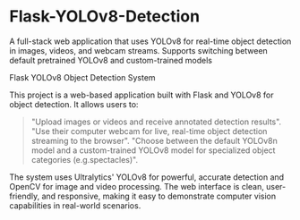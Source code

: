 # Flask-YOLOv8-Detection
A full-stack web application that uses YOLOv8 for real-time object detection in images, videos, and webcam streams. Supports switching between default pretrained YOLOv8 and custom-trained models

Flask YOLOv8 Object Detection System

This project is a web-based application built with Flask and YOLOv8 for object detection. It allows users to:

  >"Upload images or videos and receive annotated detection results".
  >"Use their computer webcam for live, real-time object detection streaming to the browser".
  >"Choose between the default YOLOv8n model and a custom-trained YOLOv8 model for specialized object categories (e.g.spectacles)".

The system uses Ultralytics' YOLOv8 for powerful, accurate detection and OpenCV for image and video processing. The web interface is clean, user-friendly, and responsive, making it easy to demonstrate computer vision capabilities in real-world scenarios.
